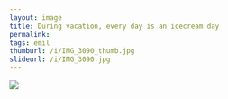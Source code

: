 ```yaml
---
layout: image
title: During vacation, every day is an icecream day
permalink: 
tags: emil
thumburl: /i/IMG_3090_thumb.jpg
slideurl: /i/IMG_3090.jpg 
---
```

![]({{site.url}}/i/IMG_3090.jpg)
